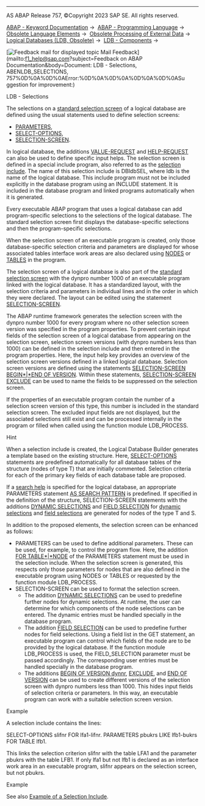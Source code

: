   

* * *

AS ABAP Release 757, ©Copyright 2023 SAP SE. All rights reserved.

[ABAP - Keyword Documentation](javascript:call_link\('abenabap.htm'\)) →  [ABAP - Programming Language](javascript:call_link\('abenabap_reference.htm'\)) →  [Obsolete Language Elements](javascript:call_link\('abenabap_obsolete.htm'\)) →  [Obsolete Processing of External Data](javascript:call_link\('abendata_storage_obsolete.htm'\)) →  [Logical Databases (LDB, Obsolete)](javascript:call_link\('abenldb.htm'\)) →  [LDB - Components](javascript:call_link\('abenldb_oview.htm'\)) → 

 [![](Mail.gif?object=Mail.gif&sap-language=EN "Feedback mail for displayed topic") Mail Feedback](mailto:f1_help@sap.com?subject=Feedback on ABAP Documentation&body=Document: LDB - Selections, ABENLDB_SELECTIONS, 757%0D%0A%0D%0AError:%0D%0A%0D%0A%0D%0A%0D%0ASu
ggestion for improvement:)

LDB - Selections

The selections on a [standard selection screen](javascript:call_link\('abenstandard_selscreen_glosry.htm'\) "Glossary Entry") of a logical database are defined using the usual statements used to define selection screens:

-   [PARAMETERS](javascript:call_link\('abapparameters.htm'\)),
-   [SELECT-OPTIONS](javascript:call_link\('abapselect-options.htm'\)),
-   [SELECTION-SCREEN](javascript:call_link\('abapselection-screen.htm'\)).

In logical database, the additions [VALUE-REQUEST](javascript:call_link\('abapparameters_ldb.htm'\)) and [HELP-REQUEST](javascript:call_link\('abapparameters_ldb.htm'\)) can also be used to define specific input helps. The selection screen is defined in a special include program, also referred to as the [selection include](javascript:call_link\('abenselection_include_glosry.htm'\) "Glossary Entry"). The name of this selection include is DBldbSEL, where ldb is the name of the logical database. This include program must not be included explicitly in the database program using an INCLUDE statement. It is included in the database program and linked programs automatically when it is generated.

Every executable ABAP program that uses a logical database can add program-specific selections to the selections of the logical database. The standard selection screen first displays the database-specific selections and then the program-specific selections.

When the selection screen of an executable program is created, only those database-specific selection criteria and parameters are displayed for whose associated tables interface work areas are also declared using [NODES](javascript:call_link\('abapnodes.htm'\)) or [TABLES](javascript:call_link\('abaptables.htm'\)) in the program.

The selection screen of a logical database is also part of the [standard selection screen](javascript:call_link\('abenstandard_selscreen_glosry.htm'\) "Glossary Entry") with the dynpro number 1000 of an executable program linked with the logical database. It has a standardized layout, with the selection criteria and parameters in individual lines and in the order in which they were declared. The layout can be edited using the statement [SELECTION-SCREEN](javascript:call_link\('abapselection-screen.htm'\)).

The ABAP runtime framework generates the selection screen with the dynpro number 1000 for every program where no other selection screen version was specified in the program properties. To prevent certain input fields of the selection screen of a logical database from appearing on the selection screen, selection screen versions (with dynpro numbers less than 1000) can be defined in the selection include and then entered in the program properties. Here, the input help key provides an overview of the selection screen versions defined in a linked logical database. Selection screen versions are defined using the statements [SELECTION-SCREEN BEGIN*|*END OF VERSION](javascript:call_link\('abapselection-screen_ldb_version.htm'\)). Within these statements, [SELECTION-SCREEN EXCLUDE](javascript:call_link\('abapselection-screen_ldb_version.htm'\)) can be used to name the fields to be suppressed on the selection screen.

If the properties of an executable program contain the number of a selection screen version of this type, this number is included in the standard selection screen. The excluded input fields are not displayed, but the associated selections still exist and can be processed internally in the program or filled when called using the function module LDB\_PROCESS.

Hint

When a selection include is created, the Logical Database Builder generates a template based on the existing structure. Here, [SELECT-OPTIONS](javascript:call_link\('abapselect-options.htm'\)) statements are predefined automatically for all database tables of the structure (nodes of type T) that are initially commented. Selection criteria for each of the primary key fields of each database table are proposed.

If a [search help](javascript:call_link\('abenldb_search_help.htm'\)) is specified for the logical database, an appropriate PARAMETERS statement [AS SEARCH PATTERN](javascript:call_link\('abapparameters_ldb.htm'\)) is predefined. If specified in the definition of the structure, SELECTION-SCREEN statements with the additions [DYNAMIC SELECTIONS](javascript:call_link\('abapselection-screen_ldb_dynamic.htm'\)) and [FIELD SELECTION](javascript:call_link\('abapselection-screen_ldb_field.htm'\)) for [dynamic selections](javascript:call_link\('abenldb_free_selections.htm'\)) and [field selections](javascript:call_link\('abenldb_field_selections.htm'\)) are generated for nodes of the type T and S.

In addition to the proposed elements, the selection screen can be enhanced as follows:

-   PARAMETERS can be used to define additional parameters. These can be used, for example, to control the program flow. Here, the addition [FOR TABLE*|*NODE](javascript:call_link\('abapparameters_ldb.htm'\)) of the PARAMETERS statement must be used in the selection include. When the selection screen is generated, this respects only those parameters for nodes that are also defined in the executable program using NODES or TABLES or requested by the function module LDB\_PROCESS.
-   SELECTION-SCREEN can be used to format the selection screen.
    -   The addition [DYNAMIC SELECTIONS](javascript:call_link\('abapselection-screen_ldb_dynamic.htm'\)) can be used to predefine further nodes for dynamic selections. At runtime, the user can determine for which components of the node selections can be entered. The dynamic entries must be handled specially in the database program.
    -   The addition [FIELD SELECTION](javascript:call_link\('abapselection-screen_ldb_field.htm'\)) can be used to predefine further nodes for field selections. Using a field list in the GET statement, an executable program can control which fields of the node are to be provided by the logical database. If the function module LDB\_PROCESS is used, the FIELD\_SELECTION parameter must be passed accordingly. The corresponding user entries must be handled specially in the database program.
    -   The additions [BEGIN OF VERSION dynnr](javascript:call_link\('abapselection-screen_ldb_version.htm'\)), [EXCLUDE](javascript:call_link\('abapselection-screen_ldb_version.htm'\)), and [END OF VERSION](javascript:call_link\('abapselection-screen_ldb_version.htm'\)) can be used to create different versions of the selection screen with dynpro numbers less than 1000. This hides input fields of selection criteria or parameters. In this way, an executable program can work with a suitable selection screen version.

Example

A selection include contains the lines:

SELECT-OPTIONS slifnr FOR lfa1-lifnr.
PARAMETERS pbukrs LIKE lfb1-bukrs FOR TABLE lfb1.

This links the selection criterion slifnr with the table LFA1 and the parameter pbukrs with the table LFB1. If only lfa1 but not lfb1 is declared as an interface work area in an executable program, slifnr appears on the selection screen, but not pbukrs.

Example

See also [Example of a Selection Include](javascript:call_link\('abenldb_selections_example.htm'\)).
